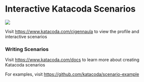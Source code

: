 # Interactive Katacoda Scenarios

[![](http://shields.katacoda.com/katacoda/cjgennaula/count.svg)](https://www.katacoda.com/cjgennaula "Get your profile on Katacoda.com")

Visit https://www.katacoda.com/cjgennaula to view the profile and interactive scenarios

### Writing Scenarios
Visit https://www.katacoda.com/docs to learn more about creating Katacoda scenarios

For examples, visit https://github.com/katacoda/scenario-example
